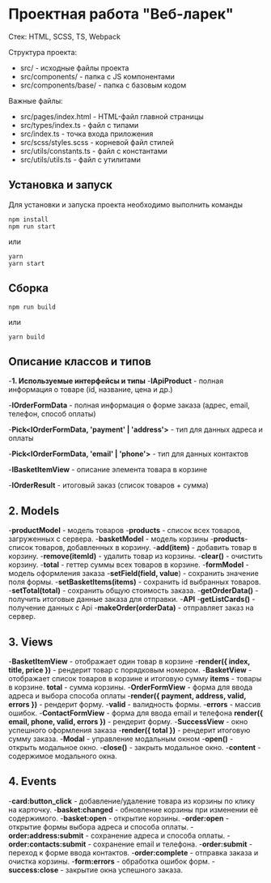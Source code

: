 # Проектная работа "Веб-ларек"

Стек: HTML, SCSS, TS, Webpack

Структура проекта:
- src/ - исходные файлы проекта
- src/components/ - папка с JS компонентами
- src/components/base/ - папка с базовым кодом

Важные файлы:
- src/pages/index.html - HTML-файл главной страницы
- src/types/index.ts - файл с типами
- src/index.ts - точка входа приложения
- src/scss/styles.scss - корневой файл стилей
- src/utils/constants.ts - файл с константами
- src/utils/utils.ts - файл с утилитами

## Установка и запуск
Для установки и запуска проекта необходимо выполнить команды

```
npm install
npm run start
```

или

```
yarn
yarn start
```
## Сборка

```
npm run build
```

или

```
yarn build
```

## Описание классов и типов
-**1. Используемые интерфейсы и типы**
  -**IApiProduct** - полная информация о товаре (id, название, цена и др.)

  -**IOrderFormData** - полная информация о форме заказа (адрес, email, телефон, способ оплаты)

  -**Pick<IOrderFormData, 'payment' | 'address'>** - тип для данных адреса и оплаты

  -**Pick<IOrderFormData, 'email' | 'phone'>** - тип для данных контактов

  -**IBasketItemView** - описание элемента товара в корзине

  -**IOrderResult** - итоговый заказ (список товаров + сумма)

## 2. Models
-**productModel** - модель товаров
    -**products** - список всех товаров, загруженных с сервера.
-**basketModel** - модель корзины
    -**products**- список товаров, добавленных в корзину.
    -**add(item)** - добавить товар в корзину.
    -**remove(itemId)** - удалить товар из корзины.
    -**clear()** - очистить корзину.
    -**total** - геттер суммы всех товаров в корзине.
-**formModel** - модель оформления заказа
    -**setField(field, value**) - сохранить значение поля формы.
    -**setBasketItems(items)** - сохранить id выбранных товаров.
    -**setTotal(total)** - сохранить общую стоимость заказа.
    -**getOrderData()** - получить итоговые данные заказа для отправки.
-**API**
    -**getListCards()** - получение данных с Api
    -**makeOrder(orderData)** - отправляет заказ на сервер.

## 3. Views
-**BasketItemView** - отображает один товар в корзине
    -**render({ index, title, price })** - рендерит товар с порядковым номером.
-**BasketView** - отображает список товаров в корзине и итоговую сумму
    **items** - товары в корзине.
    **total** - сумма корзины.
-**OrderFormView** - форма для ввода адреса и выбора способа оплаты
    -**render({ payment, address, valid, errors })** - рендерит форму.
    -**valid** - валидность формы.
    -**errors** - массив ошибок.
-**ContactFormView** - форма для ввода email и телефона
    **render({ email, phone, valid, errors })** - рендерит форму.
-**SuccessView** - окно успешного оформления заказа
    -**render({ total })** - рендерит итоговую сумму заказа.
-**Modal** - управление модальным окном
    -**open()** - открыть модальное окно.
    -**close()** - закрыть модальное окно.
    -**content** - содержимое модального окна.
## 4. Events
-**card:button_click** - добавление/удаление товара из корзины по клику на карточку.
-**basket:changed** - обновление корзины при изменении её содержимого.
-**basket:open** - открытие корзины.
-**order:open** - открытие формы выбора адреса и способа оплаты.
-**order:address:submit** - сохранение адреса и способа оплаты.
-**order:contacts:submit** - сохранение email и телефона.
-**order:submit** - переход к форме ввода контактов.
-**order:complete** - отправка заказа и очистка корзины.
-**form:errors** - обработка ошибок форм.
-**success:close** - закрытие окна успешного заказа.